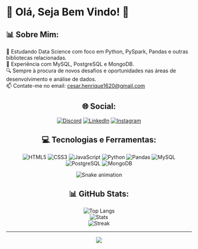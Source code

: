 # 👋 Olá, Seja Bem Vindo! 🌟

## 📊 Sobre Mim:
🐍 Estudando Data Science com foco em Python, PySpark, Pandas e outras bibliotecas relacionadas.
<br>💾 Experiência com MySQL, PostgreSQL e MongoDB.
<br>🔍 Sempre à procura de novos desafios e oportunidades nas áreas de desenvolvimento e análise de dados.
<br>📫 Contate-me no email: [cesar.henrique1620@gmail.com](mailto:cesar.henrique1620@gmail.com)

<div align="center">
  <h2>🌐 Social:</h2>
  <a href="https://discord.com/invite/419256797778411541"><img src="https://img.shields.io/badge/Discord-%237289DA.svg?logo=discord&logoColor=white" alt="Discord" /></a>
  <a href="https://www.linkedin.com/in/cesar-henrique-sousa-lima-251873297?utm_source=share&utm_campaign=share_via&utm_content=profile&utm_medium=ios_app/"><img src="https://img.shields.io/badge/LinkedIn-%230077B5.svg?logo=linkedin&logoColor=white" alt="LinkedIn" /></a>
  <a href="https://www.instagram.com/cesarhike/"><img src="https://img.shields.io/badge/Instagram-%23E4405F.svg?logo=Instagram&logoColor=white" alt="Instagram" /></a>
</div>


<div align="center">

## 💻 Tecnologias e Ferramentas:
![HTML5](https://img.shields.io/badge/html5-%23E34F26.svg?style=for-the-badge&logo=html5&logoColor=white)
![CSS3](https://img.shields.io/badge/css3-%231572B6.svg?style=for-the-badge&logo=css3&logoColor=white)
![JavaScript](https://img.shields.io/badge/javascript-%23323330.svg?style=for-the-badge&logo=javascript&logoColor=%23F7DF1E)
![Python](https://img.shields.io/badge/python-%2314354C.svg?style=for-the-badge&logo=python&logoColor=white) 
![Pandas](https://img.shields.io/badge/Pandas-%23150458.svg?style=for-the-badge&logo=pandas&logoColor=white) 
![MySQL](https://img.shields.io/badge/mysql-%2300f.svg?style=for-the-badge&logo=mysql&logoColor=white) 
![PostgreSQL](https://img.shields.io/badge/PostgreSQL-%23316192.svg?style=for-the-badge&logo=postgresql&logoColor=white) 
![MongoDB](https://img.shields.io/badge/MongoDB-%234ea94b.svg?style=for-the-badge&logo=mongodb&logoColor=white)

</div>

<div align="center">

  ![Snake animation](https://github.com/danielbped/danielbped/blob/output/github-contribution-grid-snake.svg)

<div align="center">
  <h2>📊 GitHub Stats:</h2>
  <img src="https://github-readme-stats.vercel.app/api/top-langs/?username=Cesarhsl&theme=vue-dark&show_icons=true&hide_border=true&layout=compact&count_private=true" alt="Top Langs" />
  <br/>
  <img src="https://github-readme-stats.vercel.app/api?username=Cesarhsl&theme=vue-dark&show_icons=true&hide_border=true&count_private=true" alt="Stats" />
  <br/>
  <img src="https://github-readme-streak-stats.herokuapp.com/?user=Cesarhsl&theme=vue-dark&hide_border=true&count_private=true" alt="Streak" />
</div>

---
[![](https://visitcount.itsvg.in/api?id=Cesarhsl&icon=9&color=8)](https://visitcount.itsvg.in)
